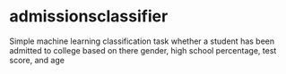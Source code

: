 # admissionsclassifier

Simple machine learning classification task whether a student has been admitted to college based on there gender, high school percentage, test score, and age
